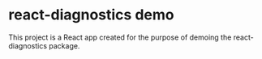 # react-diagnostics demo

This project is a React app created for the purpose of demoing the react-diagnostics package.
